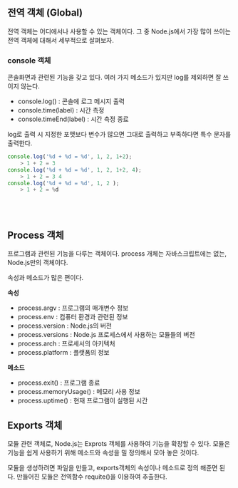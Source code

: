 ## 전역 객체 (Global)

전역 객체는 어디에서나 사용할 수 있는 객체이다. 그 중 Node.js에서 가장 많이 쓰이는 전역 객체에 대해서 세부적으로 살펴보자.

### console 객체

콘솔화면과 관련된 기능을 갖고 있다. 여러 가지 메소드가 있지만 log를 제외하면 잘 쓰이지 않는다.

 - console.log() : 콘솔에 로그 메시지 출력
 - console.time(label) : 시간 측정
 - console.timeEnd(label) : 시간 측정 종료

log로 출력 시 지정한 포맷보다 변수가 많으면 그대로 출력하고 부족하다면 특수 문자를 출력한다.

```JavaScript
console.log('%d + %d = %d', 1, 2, 1+2);
    > 1 + 2 = 3
console.log('%d + %d = %d', 1, 2, 1+2, 4);
    > 1 + 2 = 3 4
console.log('%d + %d = %d', 1, 2 );
    > 1 + 2 = %d
```

<br><br>

## Process 객체

프로그램과 관련된 기능을 다루는 객체이다. process 개체는 자바스크립트에는 없는, Node.js만의 객체이다. 

속성과 메소드가 많은 편이다.


**속성**
 - process.argv : 프로그램의 매개변수 정보
 - process.env : 컴퓨터 환경과 관련된 정보
 - process.version : Node.js의 버전
 - process.versions : Node.js 프로세스에서 사용하는 모듈들의 버전
 - process.arch : 프로세서의 아키텍처
 - process.platform : 플랫폼의 정보


**메소드**
 - process.exit() : 프로그램 종료
 - process.memoryUsage() : 메모리 사용 정보
 - process.uptime() : 현재 프로그램이 실행된 시간


## Exports 객체

모듈 관련 객체로, Node.js는 Exprots 객체를 사용하여 기능을 확장할 수 있다. 모듈은 기능을 쉽게 사용하기 위해 메소드와 속성을 밀 정의해서 모아 놓은 것이다.

모듈을 생성하려면 파일을 만들고, exports객체의 속성이나 메소드로 정의 해준면 된다. 만들어진 모듈은 전역함수 requite()을 이용하여 추출한다.

